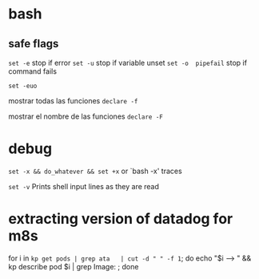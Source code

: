 # bash

## safe flags

`set -e`  stop if error
`set -u`  stop if variable unset
`set -o  pipefail` stop if command fails

`set -euo`


mostrar todas las funciones
`declare -f`  

mostrar el nombre de las funciones
`declare -F`

# debug

`set -x && do_whatever && set +x` or `bash -x'  traces

`set -v` Prints shell input lines as they are read  

# extracting version of datadog for m8s

  for i in `kp get pods | grep ata   | cut -d " " -f 1`; do echo "$i --> " && kp describe pod $i | grep Image:  ; done
